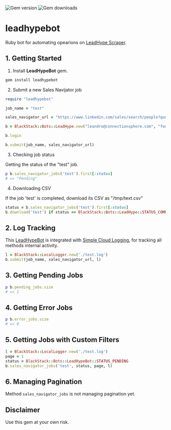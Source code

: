 ![Gem version](https://img.shields.io/gem/v/leadhypebot) ![Gem downloads](https://img.shields.io/gem/dt/leadhypebot)

# leadhypebot

Ruby bot for automating opearions on [LeadHype Scraper](http://leadhype.com/scrapehype/).

## 1. Getting Started

1. Install **LeadHypeBot** gem.

```bash
gem install leadhypebot
```

2. Submit a new Sales Navijator job

```ruby
require "leadhypebot"

job_name = "test" 

sales_navigator_url = "https://www.linkedin.com/sales/search/people?query=(filters:List((type:TITLE,values:List((text%3Aowner%2CselectionType%3AINCLUDED),(text%3Afounder%2CselectionType%3AINCLUDED),(text%3Aceo%2CselectionType%3AINCLUDED)),selectedSubFilter:CURRENT),(type:CURRENT_TITLE,values:List((text%3Aowner%2CselectionType%3AINCLUDED),(text%3Afounder%2CselectionType%3AINCLUDED),(text%3Aceo%2CselectionType%3AINCLUDED))),(type:REGION,values:List((id:103644278,text:United%20States,selectionType:INCLUDED)))),keywords:%22online%20coach%22%20OR%20%22consultant%22)&viewAllFilters=true"

b = BlackStack::Bots::LeadHype.new("leandro@connectionsphere.com", "foo-password")

b.login

b.submit(job_name, sales_navigator_url)
```

3. Checking job status

Getting the status of the "test" job.

```ruby
p b.sales_navigator_jobs('test').first[:status]
# => "Pending"
```

4. Downloading CSV

If the job 'test' is completed, download its CSV as "/tmp/text.csv"

```ruby
status = b.sales_navigator_jobs('test').first[:status]
b.download('test') if status == BlackStack::Bots::LeadHype::STATUS_COMPLETED
```

## 2. Log Tracking

This [LeadHypeBot](https://github.com/leandrosardi/leadhypebot) is integrated with [Simple Cloud Logging](https://github.com/leandrosardi/simple_cloud_logging), for tracking all methods internal activity.

```ruby
l = BlackStack::LocalLogger.new('./test.log')
b.submit(job_name, sales_navigator_url, l)
```

## 3. Getting Pending Jobs

```ruby
p b.pending_jobs.size
# => 1
```

## 4. Getting Error Jobs

```ruby
p b.error_jobs.size
# => 0
```

## 5. Getting Jobs with Custom Filters

```ruby
l = BlackStack::LocalLogger.new('./test.log')
page = 1
status = BlackStack::Bots::LeadHypeBot::STATUS_PENDING
b.sales_navigator_jobs('test', status, page, l)
```

## 6. Managing Pagination

Method `sales_navigator_jobs` is not managing pagination yet.

## Disclaimer

Use this gem at your own risk.